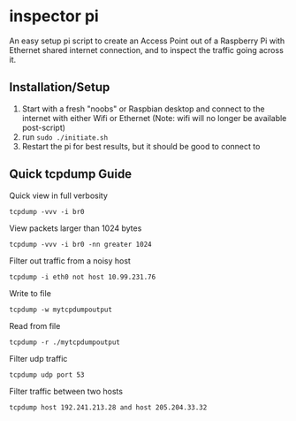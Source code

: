 # inspector pi

An easy setup pi script to create an Access Point out of a Raspberry Pi with Ethernet shared internet connection, and to inspect the traffic going across it.

## Installation/Setup

1. Start with a fresh "noobs" or Raspbian desktop and connect to the internet with either Wifi or Ethernet (Note: wifi will no longer be available post-script)
2. run ```sudo ./initiate.sh```
3. Restart the pi for best results, but it should be good to connect to


## Quick tcpdump Guide

Quick view in full verbosity
```
tcpdump -vvv -i br0
```

View packets larger than 1024 bytes
```
tcpdump -vvv -i br0 -nn greater 1024
```

Filter out traffic from a noisy host
```
tcpdump -i eth0 not host 10.99.231.76
```

Write to file
```
tcpdump -w mytcpdumpoutput
```

Read from file
```
tcpdump -r ./mytcpdumpoutput
```

Filter udp traffic
```
tcpdump udp port 53
```

Filter traffic between two hosts
```
tcpdump host 192.241.213.28 and host 205.204.33.32
```

